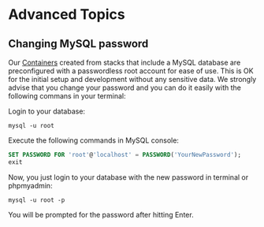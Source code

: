 # Advanced Topics
## Changing MySQL password
Our [Containers](#container) created from stacks that include a MySQL database are preconfigured with a passwordless root account for ease of use. This is OK for the initial setup and development without any sensitive data. We strongly advise that you change your password and you can do it easily with the following commans in your terminal:

Login to your database:

~~~~
mysql -u root
~~~~

Execute the following commands in MySQL console:


```sql
SET PASSWORD FOR 'root'@'localhost' = PASSWORD('YourNewPassword');
exit

```

Now, you just login to your database with the new password in terminal or phpmyadmin:

~~~~
mysql -u root -p
~~~~

You will be prompted for the password after hitting Enter.
